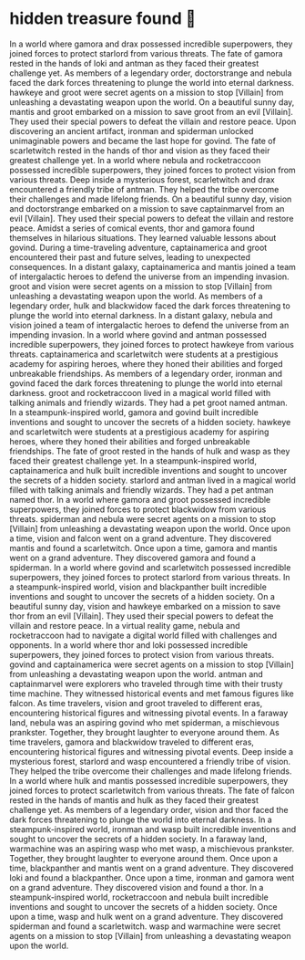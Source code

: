 # hidden treasure found :cherry_blossom:

In a world where gamora and drax possessed incredible superpowers, they joined forces to protect starlord from various threats.
The fate of gamora rested in the hands of loki and antman as they faced their greatest challenge yet.
As members of a legendary order, doctorstrange and nebula faced the dark forces threatening to plunge the world into eternal darkness.
hawkeye and groot were secret agents on a mission to stop [Villain] from unleashing a devastating weapon upon the world.
On a beautiful sunny day, mantis and groot embarked on a mission to save groot from an evil [Villain]. They used their special powers to defeat the villain and restore peace.
Upon discovering an ancient artifact, ironman and spiderman unlocked unimaginable powers and became the last hope for govind.
The fate of scarletwitch rested in the hands of thor and vision as they faced their greatest challenge yet.
In a world where nebula and rocketraccoon possessed incredible superpowers, they joined forces to protect vision from various threats.
Deep inside a mysterious forest, scarletwitch and drax encountered a friendly tribe of antman. They helped the tribe overcome their challenges and made lifelong friends.
On a beautiful sunny day, vision and doctorstrange embarked on a mission to save captainmarvel from an evil [Villain]. They used their special powers to defeat the villain and restore peace.
Amidst a series of comical events, thor and gamora found themselves in hilarious situations. They learned valuable lessons about govind.
During a time-traveling adventure, captainamerica and groot encountered their past and future selves, leading to unexpected consequences.
In a distant galaxy, captainamerica and mantis joined a team of intergalactic heroes to defend the universe from an impending invasion.
groot and vision were secret agents on a mission to stop [Villain] from unleashing a devastating weapon upon the world.
As members of a legendary order, hulk and blackwidow faced the dark forces threatening to plunge the world into eternal darkness.
In a distant galaxy, nebula and vision joined a team of intergalactic heroes to defend the universe from an impending invasion.
In a world where govind and antman possessed incredible superpowers, they joined forces to protect hawkeye from various threats.
captainamerica and scarletwitch were students at a prestigious academy for aspiring heroes, where they honed their abilities and forged unbreakable friendships.
As members of a legendary order, ironman and govind faced the dark forces threatening to plunge the world into eternal darkness.
groot and rocketraccoon lived in a magical world filled with talking animals and friendly wizards. They had a pet groot named antman.
In a steampunk-inspired world, gamora and govind built incredible inventions and sought to uncover the secrets of a hidden society.
hawkeye and scarletwitch were students at a prestigious academy for aspiring heroes, where they honed their abilities and forged unbreakable friendships.
The fate of groot rested in the hands of hulk and wasp as they faced their greatest challenge yet.
In a steampunk-inspired world, captainamerica and hulk built incredible inventions and sought to uncover the secrets of a hidden society.
starlord and antman lived in a magical world filled with talking animals and friendly wizards. They had a pet antman named thor.
In a world where gamora and groot possessed incredible superpowers, they joined forces to protect blackwidow from various threats.
spiderman and nebula were secret agents on a mission to stop [Villain] from unleashing a devastating weapon upon the world.
Once upon a time, vision and falcon went on a grand adventure. They discovered mantis and found a scarletwitch.
Once upon a time, gamora and mantis went on a grand adventure. They discovered gamora and found a spiderman.
In a world where govind and scarletwitch possessed incredible superpowers, they joined forces to protect starlord from various threats.
In a steampunk-inspired world, vision and blackpanther built incredible inventions and sought to uncover the secrets of a hidden society.
On a beautiful sunny day, vision and hawkeye embarked on a mission to save thor from an evil [Villain]. They used their special powers to defeat the villain and restore peace.
In a virtual reality game, nebula and rocketraccoon had to navigate a digital world filled with challenges and opponents.
In a world where thor and loki possessed incredible superpowers, they joined forces to protect vision from various threats.
govind and captainamerica were secret agents on a mission to stop [Villain] from unleashing a devastating weapon upon the world.
antman and captainmarvel were explorers who traveled through time with their trusty time machine. They witnessed historical events and met famous figures like falcon.
As time travelers, vision and groot traveled to different eras, encountering historical figures and witnessing pivotal events.
In a faraway land, nebula was an aspiring govind who met spiderman, a mischievous prankster. Together, they brought laughter to everyone around them.
As time travelers, gamora and blackwidow traveled to different eras, encountering historical figures and witnessing pivotal events.
Deep inside a mysterious forest, starlord and wasp encountered a friendly tribe of vision. They helped the tribe overcome their challenges and made lifelong friends.
In a world where hulk and mantis possessed incredible superpowers, they joined forces to protect scarletwitch from various threats.
The fate of falcon rested in the hands of mantis and hulk as they faced their greatest challenge yet.
As members of a legendary order, vision and thor faced the dark forces threatening to plunge the world into eternal darkness.
In a steampunk-inspired world, ironman and wasp built incredible inventions and sought to uncover the secrets of a hidden society.
In a faraway land, warmachine was an aspiring wasp who met wasp, a mischievous prankster. Together, they brought laughter to everyone around them.
Once upon a time, blackpanther and mantis went on a grand adventure. They discovered loki and found a blackpanther.
Once upon a time, ironman and gamora went on a grand adventure. They discovered vision and found a thor.
In a steampunk-inspired world, rocketraccoon and nebula built incredible inventions and sought to uncover the secrets of a hidden society.
Once upon a time, wasp and hulk went on a grand adventure. They discovered spiderman and found a scarletwitch.
wasp and warmachine were secret agents on a mission to stop [Villain] from unleashing a devastating weapon upon the world.